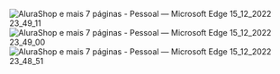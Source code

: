 
![AluraShop e mais 7 páginas - Pessoal — Microsoft​ Edge 15_12_2022 23_49_11](https://user-images.githubusercontent.com/101364762/208015223-17f6453d-f385-4ed8-a76a-06508ac4bdde.png)
![AluraShop e mais 7 páginas - Pessoal — Microsoft​ Edge 15_12_2022 23_49_00](https://user-images.githubusercontent.com/101364762/208015225-bd72b541-1f0c-4f30-aa94-18403971c655.png)
![AluraShop e mais 7 páginas - Pessoal — Microsoft​ Edge 15_12_2022 23_48_51](https://user-images.githubusercontent.com/101364762/208015218-c6bfd827-966a-4aee-8135-1bfa0018e1a0.png)
